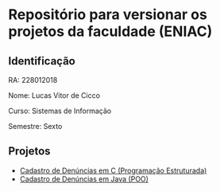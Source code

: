 # Repositório para versionar os projetos da faculdade (ENIAC)

## Identificação

RA: 228012018

Nome: Lucas Vitor de Cicco

Curso: Sistemas de Informação

Semestre: Sexto

## Projetos

- [Cadastro de Denúncias em C (Programação Estruturada)](./complaints)
- [Cadastro de Denúncias em Java (POO)](./poo/complaints)
